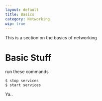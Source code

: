 ```yaml
---
layout: default
title: Basics
category: Networking
wip: true
---
```

This is a section on the basics of networking


# Basic Stuff
run these commands
```
$ stop services
$ start services
```


Ya..

